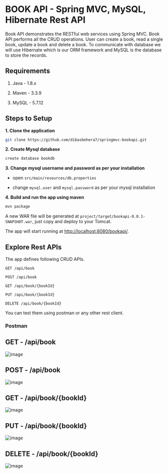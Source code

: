 # BOOK API - Spring MVC, MySQL, Hibernate Rest API

Book API demonstrates the RESTful web services using Spring MVC. Book API performs all the CRUD operations. User can create a book, read a single book, update a book and delete a book. To communicate with database we will use Hibernate which is our ORM framework and MySQL is the database to store the records.

## Requirements

1. Java - 1.8.x

2. Maven - 3.3.9

3. MySQL - 5.7.12    

## Steps to Setup

**1. Clone the application**

```bash
git clone https://github.com/dibasbehera7/springmvc-bookapi.git
```

**2. Create Mysql database**

```bash
create database bookdb
```

**3. Change mysql username and password as per your installation**

+ open `src/main/resources/db.properties`

+ change `mysql.user` and `mysql.password` as per your mysql installation

**4. Build and run the app using maven**

```bash
mvn package
```

A new WAR file will be generated at `project/target/bookapi-0.0.1-SNAPSHOT.war`, just copy and deploy to your Tomcat.

The app will start running at <http://localhost:8080/bookapi/>.

## Explore Rest APIs

The app defines following CRUD APIs.

    GET /api/book
    
    POST /api/book
    
    GET /api/book/{bookId}
    
    PUT /api/book/{bookId}
    
    DELETE /api/book/{bookId}

You can test them using postman or any other rest client.

### Postman

## GET - /api/book
![image](https://user-images.githubusercontent.com/24310550/82157450-1f441900-989f-11ea-9a0f-ad78a5b8eea6.png)

## POST - /api/book
![image](https://user-images.githubusercontent.com/24310550/82157501-71853a00-989f-11ea-83f3-b2967526c96d.png)

## GET - /api/book/{bookId}
![image](https://user-images.githubusercontent.com/24310550/82157520-95488000-989f-11ea-9f26-2600372d465d.png)

## PUT - /api/book/{bookId}
![image](https://user-images.githubusercontent.com/24310550/82157557-ccb72c80-989f-11ea-94c1-5ba309c407df.png)

## DELETE - /api/book/{bookId}
![image](https://user-images.githubusercontent.com/24310550/82157579-eeb0af00-989f-11ea-8506-a6e33a880369.png)

